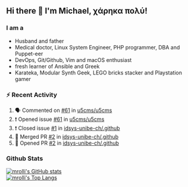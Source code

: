 ## Hi there 👋 I'm Michael, χάρηκα πολύ!

<!--
**mrolli/mrolli** is a ✨ _special_ ✨ repository because its `README.md` (this file) appears on your GitHub profile.

Here are some ideas to get you started:

- 🔭 I’m currently working on ...
- 🌱 I’m currently learning ...
- 👯 I’m looking to collaborate on ...
- 🤔 I’m looking for help with ...
- 💬 Ask me about ...
- 📫 How to reach me: ...
- 😄 Pronouns: ...
- ⚡ Fun fact: ...
-->

### I am a
- Husband and father
- Medical doctor, Linux System Engineer, PHP programmer, DBA and Puppet-eer
- DevOps, Git/Github, Vim and macOS enthusiast
- fresh learner of Ansible and Greek
- Karateka, Modular Synth Geek, LEGO bricks stacker and Playstation gamer 

### :zap: Recent Activity

<!--START_SECTION:activity-->
1. 🗣 Commented on [#61](https://github.com/u5cms/u5cms/issues/61) in [u5cms/u5cms](https://github.com/u5cms/u5cms)
2. ❗️ Opened issue [#61](https://github.com/u5cms/u5cms/issues/61) in [u5cms/u5cms](https://github.com/u5cms/u5cms)
3. ❗️ Closed issue [#1](https://github.com/idsys-unibe-ch/.github/issues/1) in [idsys-unibe-ch/.github](https://github.com/idsys-unibe-ch/.github)
4. 🎉 Merged PR [#2](https://github.com/idsys-unibe-ch/.github/pull/2) in [idsys-unibe-ch/.github](https://github.com/idsys-unibe-ch/.github)
5. 💪 Opened PR [#2](https://github.com/idsys-unibe-ch/.github/pull/2) in [idsys-unibe-ch/.github](https://github.com/idsys-unibe-ch/.github)
<!--END_SECTION:activity-->

### Github Stats
[![mrolli's GitHub stats](https://github-readme-stats.vercel.app/api?username=mrolli&count_private=true&show_icons=true&theme=onedark)](https://github.com/anuraghazra/github-readme-stats)  
[![mrolli's Top Langs](https://github-readme-stats.vercel.app/api/top-langs/?username=mrolli&count_private=true&theme=onedark&hide=c%2B%2B,c,html,cmake,makefile&layout=compact)](https://github.com/anuraghazra/github-readme-stats)
